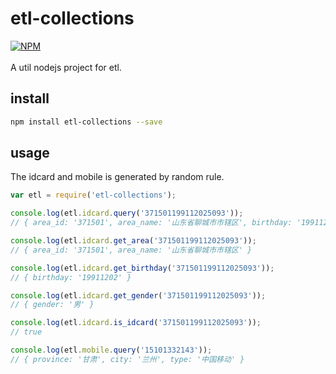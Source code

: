 # etl-collections
[![NPM](https://nodei.co/npm/etl-collections.png?downloads=true&downloadRank=true&stars=true)](https://nodei.co/npm/etl-collections/)
<br><br>
A util nodejs project for etl.

## install
```sh
npm install etl-collections --save
```

## usage
The idcard and mobile is generated by random rule.

```js
var etl = require('etl-collections');

console.log(etl.idcard.query('371501199112025093'));
// { area_id: '371501', area_name: '山东省聊城市市辖区', birthday: '19911202' }

console.log(etl.idcard.get_area('371501199112025093'));
// { area_id: '371501', area_name: '山东省聊城市市辖区' }

console.log(etl.idcard.get_birthday('371501199112025093'));
// { birthday: '19911202' }

console.log(etl.idcard.get_gender('371501199112025093'));
// { gender: '男' }

console.log(etl.idcard.is_idcard('371501199112025093'));
// true

console.log(etl.mobile.query('15101332143'));
// { province: '甘肃', city: '兰州', type: '中国移动' }
```
